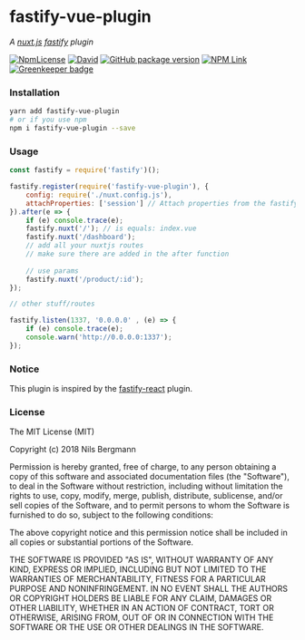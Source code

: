 # fastify-vue-plugin

_A [nuxt.js](https://nuxtjs.org) [fastify](https://fastify.io) plugin_

[![NpmLicense](https://img.shields.io/npm/l/fastify-vue-plugin.svg?style=for-the-badge)](https://www.npmjs.com/package/fastify-vue-plugin)
[![David](https://img.shields.io/david/TheNoim/fastify-vue.svg?style=for-the-badge)](https://github.com/TheNoim/fastify-vue)
[![GitHub package version](https://img.shields.io/github/package-json/v/TheNoim/fastify-vue.svg?style=for-the-badge)](https://github.com/TheNoim/fastify-vue)
[![NPM Link](https://img.shields.io/badge/npm-fastify--vue--plugin-red.svg?style=for-the-badge)](https://www.npmjs.com/package/fastify-vue-plugin) [![Greenkeeper badge](https://badges.greenkeeper.io/TheNoim/fastify-vue.svg)](https://greenkeeper.io/)

### Installation

```bash
yarn add fastify-vue-plugin
# or if you use npm
npm i fastify-vue-plugin --save
```

### Usage

```javascript
const fastify = require('fastify')();

fastify.register(require('fastify-vue-plugin'), {
    config: require('./nuxt.config.js'),
    attachProperties: ['session'] // Attach properties from the fastify request object to the nuxt request object. Example use case: Attach session store to nuxt context.
}).after(e => {
    if (e) console.trace(e);
    fastify.nuxt('/'); // is equals: index.vue
    fastify.nuxt('/dashboard');
    // add all your nuxtjs routes
    // make sure there are added in the after function
    
    // use params
    fastify.nuxt('/product/:id');
});

// other stuff/routes

fastify.listen(1337, '0.0.0.0' , (e) => {
    if (e) console.trace(e);
    console.warn('http://0.0.0.0:1337');
});
```

### Notice

This plugin is inspired by the [fastify-react](https://github.com/fastify/fastify-react) plugin.

### License

The MIT License (MIT)

Copyright (c) 2018 Nils Bergmann

Permission is hereby granted, free of charge, to any person obtaining a copy
of this software and associated documentation files (the "Software"), to deal
in the Software without restriction, including without limitation the rights
to use, copy, modify, merge, publish, distribute, sublicense, and/or sell
copies of the Software, and to permit persons to whom the Software is
furnished to do so, subject to the following conditions:

The above copyright notice and this permission notice shall be included in all
copies or substantial portions of the Software.

THE SOFTWARE IS PROVIDED "AS IS", WITHOUT WARRANTY OF ANY KIND, EXPRESS OR
IMPLIED, INCLUDING BUT NOT LIMITED TO THE WARRANTIES OF MERCHANTABILITY,
FITNESS FOR A PARTICULAR PURPOSE AND NONINFRINGEMENT. IN NO EVENT SHALL THE
AUTHORS OR COPYRIGHT HOLDERS BE LIABLE FOR ANY CLAIM, DAMAGES OR OTHER
LIABILITY, WHETHER IN AN ACTION OF CONTRACT, TORT OR OTHERWISE, ARISING FROM,
OUT OF OR IN CONNECTION WITH THE SOFTWARE OR THE USE OR OTHER DEALINGS IN THE
SOFTWARE.